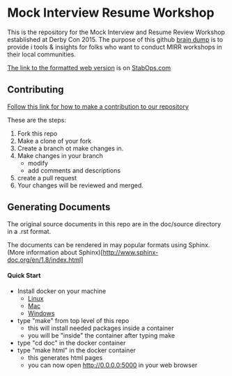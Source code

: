 # Mock Interview Resume Workshop

This is the repository for the Mock Interview and Resume Review Workshop established at Derby Con 2015. 
The purpose of this github [brain dump](https://github.com/mzbat/mirr/blob/master/braindump) is to provide i
tools & insights for folks who want to conduct MIRR workshops in their local communities.

[The link to the formatted web version](https://mock-interview-resume-review.herokuapp.com/) 
is on [StabOps.com](https://stabops.com/)

## Contributing  

[Follow this link for how to make a contribution to our repository](https://guides.github.com/activities/forking/)

These are the steps:

1. Fork this repo
2. Make a clone of your fork
3. Create a branch ot make changes in.
4. Make changes in your branch
    - modify
    - add comments and descriptions
5. create a pull request
6. Your changes will be reviewed and merged.

## Generating Documents

The original source documents in this repo are in the doc/source directory in a .rst format. 

The documents can be rendered in may popular formats using Sphinx. 
(More information about Sphinx)[http://www.sphinx-doc.org/en/1.8/index.html]

#### Quick Start

- Install docker on your machine
    - [Linux](https://docs.docker.com/v17.12/install/)
    - [Mac](https://docs.docker.com/docker-for-mac/install/)
    - [Windows](https://docs.docker.com/docker-for-windows/install/)
- type "make" from top level of this repo
    - this will install needed packages inside a container
    - you will be "inside" the container after typing make
- type "cd doc" in the docker container
- type "make html" in the docker container
    - this generates html pages 
    - you can now open http://0.0.0.0:5000 in your web browser
